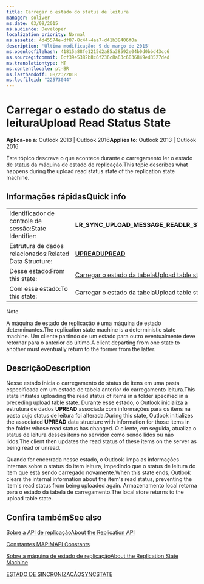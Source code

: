 ```yaml
---
title: Carregar o estado do status de leitura
manager: soliver
ms.date: 03/09/2015
ms.audience: Developer
localization_priority: Normal
ms.assetid: 4d45574e-df87-8c44-4aa7-d41b38406f0a
description: 'Última modificação: 9 de março de 2015'
ms.openlocfilehash: 41815a88fe1215d2a85a38592e04b0d0bbd43cc6
ms.sourcegitcommit: 0cf39e5382b8c6f236c8a63c6036849ed3527ded
ms.translationtype: MT
ms.contentlocale: pt-BR
ms.lasthandoff: 08/23/2018
ms.locfileid: "22573044"
---
```

# <a name="upload-read-status-state"></a><span data-ttu-id="5b300-103">Carregar o estado do status de leitura</span><span class="sxs-lookup"><span data-stu-id="5b300-103">Upload Read Status State</span></span>

  
  
<span data-ttu-id="5b300-104">**Aplica-se a**: Outlook 2013 | Outlook 2016</span><span class="sxs-lookup"><span data-stu-id="5b300-104">**Applies to**: Outlook 2013 | Outlook 2016</span></span> 
  
 <span data-ttu-id="5b300-105">Este tópico descreve o que acontece durante o carregamento ler o estado de status da máquina de estado de replicação.</span><span class="sxs-lookup"><span data-stu-id="5b300-105">This topic describes what happens during the upload read status state of the replication state machine.</span></span> 
  
## <a name="quick-info"></a><span data-ttu-id="5b300-106">Informações rápidas</span><span class="sxs-lookup"><span data-stu-id="5b300-106">Quick info</span></span>

|||
|:-----|:-----|
|<span data-ttu-id="5b300-107">Identificador de controle de sessão:</span><span class="sxs-lookup"><span data-stu-id="5b300-107">State Identifier:</span></span>  <br/> |<span data-ttu-id="5b300-108">**LR_SYNC_UPLOAD_MESSAGE_READ**</span><span class="sxs-lookup"><span data-stu-id="5b300-108">**LR_SYNC_UPLOAD_MESSAGE_READ**</span></span> <br/> |
|<span data-ttu-id="5b300-109">Estrutura de dados relacionados:</span><span class="sxs-lookup"><span data-stu-id="5b300-109">Related Data Structure:</span></span>  <br/> |<span data-ttu-id="5b300-110">**[UPREAD](upread.md)**</span><span class="sxs-lookup"><span data-stu-id="5b300-110">**[UPREAD](upread.md)**</span></span> <br/> |
|<span data-ttu-id="5b300-111">Desse estado:</span><span class="sxs-lookup"><span data-stu-id="5b300-111">From this state:</span></span>  <br/> |[<span data-ttu-id="5b300-112">Carregar o estado da tabela</span><span class="sxs-lookup"><span data-stu-id="5b300-112">Upload table state</span></span>](upload-table-state.md) <br/> |
|<span data-ttu-id="5b300-113">Com esse estado:</span><span class="sxs-lookup"><span data-stu-id="5b300-113">To this state:</span></span>  <br/> |<span data-ttu-id="5b300-114">Carregar o estado da tabela</span><span class="sxs-lookup"><span data-stu-id="5b300-114">Upload table state</span></span>  <br/> |
   
> [!NOTE]
> <span data-ttu-id="5b300-115">A máquina de estado de replicação é uma máquina de estado determinantes.</span><span class="sxs-lookup"><span data-stu-id="5b300-115">The replication state machine is a deterministic state machine.</span></span> <span data-ttu-id="5b300-116">Um cliente partindo de um estado para outro eventualmente deve retornar para o anterior do último.</span><span class="sxs-lookup"><span data-stu-id="5b300-116">A client departing from one state to another must eventually return to the former from the latter.</span></span> 
  
## <a name="description"></a><span data-ttu-id="5b300-117">Descrição</span><span class="sxs-lookup"><span data-stu-id="5b300-117">Description</span></span>

<span data-ttu-id="5b300-118">Nesse estado inicia o carregamento do status de itens em uma pasta especificada em um estado de tabela anterior do carregamento leitura.</span><span class="sxs-lookup"><span data-stu-id="5b300-118">This state initiates uploading the read status of items in a folder specified in a preceding upload table state.</span></span> <span data-ttu-id="5b300-119">Durante esse estado, o Outlook inicializa a estrutura de dados **UPREAD** associada com informações para os itens na pasta cujo status de leitura foi alterada.</span><span class="sxs-lookup"><span data-stu-id="5b300-119">During this state, Outlook initializes the associated **UPREAD** data structure with information for those items in the folder whose read status has changed.</span></span> <span data-ttu-id="5b300-120">O cliente, em seguida, atualiza o status de leitura desses itens no servidor como sendo lidos ou não lidos.</span><span class="sxs-lookup"><span data-stu-id="5b300-120">The client then updates the read status of these items on the server as being read or unread.</span></span> 
  
<span data-ttu-id="5b300-121">Quando for encerrada nesse estado, o Outlook limpa as informações internas sobre o status do item leitura, impedindo que o status de leitura do item que está sendo carregado novamente.</span><span class="sxs-lookup"><span data-stu-id="5b300-121">When this state ends, Outlook clears the internal information about the item's read status, preventing the item's read status from being uploaded again.</span></span> <span data-ttu-id="5b300-122">Armazenamento local retorna para o estado da tabela de carregamento.</span><span class="sxs-lookup"><span data-stu-id="5b300-122">The local store returns to the upload table state.</span></span>
  
## <a name="see-also"></a><span data-ttu-id="5b300-123">Confira também</span><span class="sxs-lookup"><span data-stu-id="5b300-123">See also</span></span>



[<span data-ttu-id="5b300-124">Sobre a API de replicação</span><span class="sxs-lookup"><span data-stu-id="5b300-124">About the Replication API</span></span>](about-the-replication-api.md)
  
[<span data-ttu-id="5b300-125">Constantes MAPI</span><span class="sxs-lookup"><span data-stu-id="5b300-125">MAPI Constants</span></span>](mapi-constants.md)
  
[<span data-ttu-id="5b300-126">Sobre a máquina de estado de replicação</span><span class="sxs-lookup"><span data-stu-id="5b300-126">About the Replication State Machine</span></span>](about-the-replication-state-machine.md)
  
[<span data-ttu-id="5b300-127">ESTADO DE SINCRONIZAÇÃO</span><span class="sxs-lookup"><span data-stu-id="5b300-127">SYNCSTATE</span></span>](syncstate.md)


